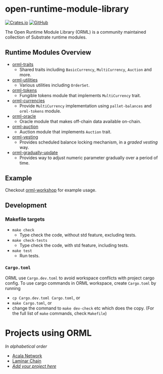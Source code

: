# open-runtime-module-library

[![Crates.io](https://img.shields.io/crates/v/orml-tokens)](https://crates.io/search?q=orml)
[![GitHub](https://img.shields.io/github/license/open-web3-stack/open-runtime-module-library)](https://github.com/open-web3-stack/open-runtime-module-library/blob/master/LICENSE)

The Open Runtime Module Library (ORML) is a community maintained collection of Substrate runtime modules.

## Runtime Modules Overview

- [orml-traits](./traits)
    - Shared traits including `BasicCurrency`, `MultiCurrency`, `Auction` and more.
- [orml-utilities](./utilities)
	- Various utilities including `OrderSet`.
- [orml-tokens](./tokens)
    - Fungible tokens module that implements `MultiCurrency` trait.
- [orml-currencies](./currencies)
	- Provide `MultiCurrency` implementation using `pallet-balances` and `orml-tokens` module.
- [orml-oracle](./oracle)
    - Oracle module that makes off-chain data available on-chain.
- [orml-auction](./auction)
	- Auction module that implements `Auction` trait.
- [orml-vesting](./vesting)
    - Provides scheduled balance locking mechanism, in a *graded vesting* way.
- [orml-gradually-update](./gradually-update)
    - Provides way to adjust numeric parameter gradually over a period of time.

## Example

Checkout [orml-workshop](https://github.com/xlc/orml-workshop) for example usage.

## Development

### Makefile targets

- `make check`
	- Type check the code, without std feature, excluding tests.
- `make check-tests`
	- Type check the code, with std feature, including tests.
- `make test`
	- Run tests.

### `Cargo.toml`

ORML use `Cargo.dev.toml` to avoid workspace conflicts with project cargo config. To use cargo commands in ORML workspace, create `Cargo.toml` by running

- `cp Cargo.dev.toml Cargo.toml`, or
- `make Cargo.toml`, or
- change the command to `make dev-check` etc which does the copy. (For the full list of `make` commands, check `Makefile`)

# Projects using ORML

_In alphabetical order_

- [Acala Network](https://github.com/AcalaNetwork/Acala)
- [Laminar Chain](https://github.com/laminar-protocol/laminar-chain)
- [_Add your project here_](https://github.com/open-web3-stack/open-runtime-module-library/edit/master/README.md)
